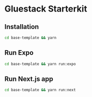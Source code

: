 # Gluestack Starterkit

## Installation

```bash
cd base-template && yarn
```

## Run Expo

```bash
cd base-template && yarn run:expo
```

## Run Next.js app

```bash
cd base-template && yarn run:next
```
